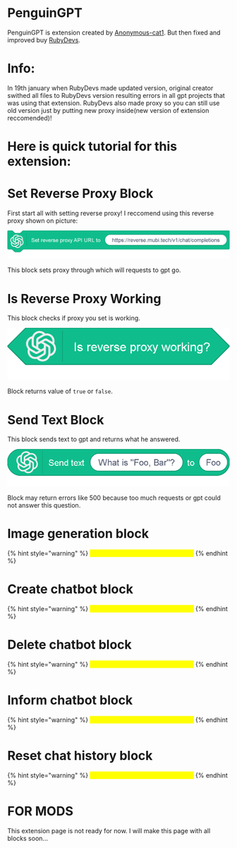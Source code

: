# PenguinGPT
PenguinGPT is extension created by [Anonymous-cat1](https://github.com/Anonymous-cat1/WorkingTurboGPT). But then fixed and improved buy [RubyDevs](https://rubydevs.tech/).

# Info:

In 19th january when RubyDevs made updated version, original creator swithed all files to RubyDevs version resulting errors in all gpt projects that was using that extension. RubyDevs also made proxy so you can still use old version just by putting new proxy inside(new version of extension reccomended)!
# Here is quick tutorial for this extension:
# Set Reverse Proxy Block
First start all with setting reverse proxy! I reccomend using this reverse proxy shown on picture:

![set reverse block](../images/blocks/extensions/PenguinGPT/setreverse.png)

This block sets proxy through which will requests to gpt go.
# Is Reverse Proxy Working
This block checks if proxy you set is working.

![check proxy](../images/blocks/extensions/PenguinGPT/isreverseworking.png)

Block returns value of ``true`` or ``false``.
# Send Text Block
This block sends text to gpt and returns what he answered.

![send text to gpt](../images/blocks/extensions/PenguinGPT/sendtext.png)

Block may return errors like 500 because too much requests or gpt could not answer this question.

# Image generation block
{% hint style="warning" %}
<mark style="color:yellow;">This section is not documented yet.</mark>
{% endhint %}

# Create chatbot block
{% hint style="warning" %}
<mark style="color:yellow;">This section is not documented yet.</mark>
{% endhint %}

# Delete chatbot block
{% hint style="warning" %}
<mark style="color:yellow;">This section is not documented yet.</mark>
{% endhint %}

# Inform chatbot block
{% hint style="warning" %}
<mark style="color:yellow;">This section is not documented yet.</mark>
{% endhint %}

# Reset chat history block
{% hint style="warning" %}
<mark style="color:yellow;">This section is not documented yet.</mark>
{% endhint %}

# FOR MODS
This extension page is not ready for now. I will make this page with all blocks soon...
